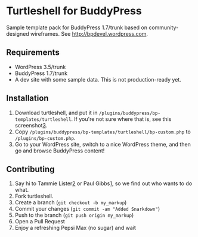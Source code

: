 Turtleshell for BuddyPress
==========================

Sample template pack for BuddyPress 1.7/trunk based on community-designed wireframes. See http://bpdevel.wordpress.com.

Requirements
------------

* WordPress 3.5/trunk
* BuddyPress 1.7/trunk
* A dev site with some sample data. This is not production-ready yet.

Installation 
------------
1. Download turtleshell, and put it in `/plugins/buddypress/bp-templates/turtleshell`. If you're not sure where that is, see this screenshot[3].
2. Copy `/plugins/buddypress/bp-templates/turtleshell/bp-custom.php` to `/plugins/bp-custom.php`.
3. Go to your WordPress site, switch to a nice WordPress theme, and then go and browse BuddyPress content!

Contributing
------------

1. Say hi to Tammie Lister[2] or Paul Gibbs[1], so we find out who wants to do what.
2. Fork turtleshell.
3. Create a branch (`git checkout -b my_markup`)
4. Commit your changes (`git commit -am "Added Snarkdown"`)
5. Push to the branch (`git push origin my_markup`)
6. Open a Pull Request
7. Enjoy a refreshing Pepsi Max (no sugar) and wait


[1]: https://github.com/paulgibbs/
[2]: https://github.com/karmatosed/
[3]: http://cl.ly/image/2B2p142f1Y2X/